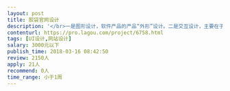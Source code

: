 ```yaml
---                
layout: post       
title: 胶袋官网设计           
description: '</br>一是图形设计，软件产品的产品“外形”设计。二是交互设计，主要在于设计软件的操作流程、树状结构、操作规范等。交互设计，并且确立交互模型，交互规范。三是用户测试/研究，这里所谓的“测试”，其目标恰在于测试交互设计的合理性及图形设计的美观性，主要通过以目标用户问卷的形式衡量UI设计的合理性，支持在线购买商品，完成闭环支付，支持访客消息推送。</br> 可参考网站：http://www.crj88.com/fzlld.shtml</br>  功能：商品列表、支付功能、消息通知与推送、客户信息记录</br>   产品：服装包装袋</br>  主要应用于企业官网设计</br>  要求：专一，整洁，易记住</br>'     
contenturl: https://pro.lagou.com/project/6758.html      
tags: [UI设计,网站设计]            
salary: 3000元以下          
publish_time: 2018-03-16 08:42:50         
review: 2150人                   
apply: 21人                   
recommend: 0人                   
time_range: 小于1周              
---                 
```

